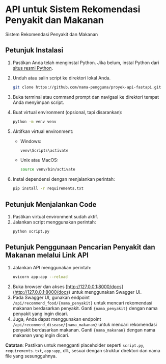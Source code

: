 # API untuk Sistem Rekomendasi Penyakit dan Makanan

Sistem Rekomendasi Penyakit dan Makanan

## Petunjuk Instalasi

1. Pastikan Anda telah menginstal Python. Jika belum, instal Python dari [situs resmi Python](https://www.python.org/).
2. Unduh atau salin script ke direktori lokal Anda.

   ```bash
   git clone https://github.com/nama-pengguna/proyek-api-fastapi.git
   ```

3. Buka terminal atau command prompt dan navigasi ke direktori tempat Anda menyimpan script.
4. Buat virtual environment (opsional, tapi disarankan):
   ```bash
   python -m venv venv
   ```
5. Aktifkan virtual environment:
   - Windows:
     ```bash
     venv\Scripts\activate
     ```
   - Unix atau MacOS:
     ```bash
     source venv/bin/activate
     ```
6. Instal dependensi dengan menjalankan perintah:
   ```bash
   pip install -r requirements.txt
   ```

## Petunjuk Menjalankan Code

1. Pastikan virtual environment sudah aktif.
2. Jalankan script menggunakan perintah:
   ```bash
   python script.py
   ```

## Petunjuk Penggunaan Pencarian Penyakit dan Makanan melalui Link API

1. Jalankan API menggunakan perintah:
   ```bash
   uvicorn app:app --reload
   ```
2. Buka browser dan akses [http://127.0.0.1:8000/docs](http://127.0.0.1:8000/docs) untuk menggunakan Swagger UI.
3. Pada Swagger UI, gunakan endpoint `/api/recommend_food/{nama_penyakit}` untuk mencari rekomendasi makanan berdasarkan penyakit. Ganti `{nama_penyakit}` dengan nama penyakit yang ingin dicari.
4. Juga, Anda dapat menggunakan endpoint `/api/recommend_disease/{nama_makanan}` untuk mencari rekomendasi penyakit berdasarkan makanan. Ganti `{nama_makanan}` dengan nama makanan yang ingin dicari.

**Catatan**: Pastikan untuk mengganti placeholder seperti `script.py`, `requirements.txt`, `app:app`, dll., sesuai dengan struktur direktori dan nama file yang sesungguhnya.
